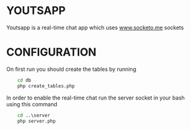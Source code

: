 # YOUTSAPP

Youtsapp is a real-time chat app which uses www.socketo.me sockets

# CONFIGURATION

On first run you should create the tables by running 

```bat
    cd db
    php create_tables.php
```

In order to enable the real-time chat run the server socket in your bash using this command

```bat
    cd ..\server
    php server.php
```